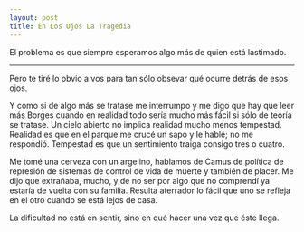 ```yaml
---
layout: post
title: En Los Ojos La Tragedia
---
```


El problema es que siempre esperamos algo más de quien está lastimado.

-----

Pero te tiré lo obvio a vos para tan sólo obsevar qué ocurre detrás de esos ojos.

Y como si de algo más se tratase me interrumpo y me digo que hay que leer más Borges cuando en realidad todo sería mucho más fácil si sólo de teoría se tratase. Un cielo abierto no implica realidad mucho menos tempestad. Realidad es que en el parque me crucé un sapo y le hablé; no me respondió. Tempestad es que un sentimiento traiga consigo tres o cuatro.  

Me tomé una cerveza con un argelino, hablamos de Camus de política de represión de sistemas de control de vida de muerte y también de placer. Me dijo que extrañaba, mucho, y de no ser por algo que no comprendí ya estaría de vuelta con su familia. Resulta aterrador lo fácil que uno se refleja en el otro cuando se está lejos de casa.  

La dificultad no está en sentir, sino en qué hacer una vez que éste llega. 